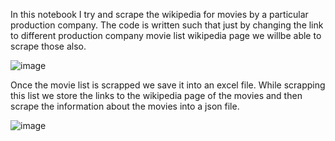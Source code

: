 In this notebook I try and scrape the wikipedia for movies by a particular production company.
The code is written such that just by changing the link to different production company 
movie list wikipedia page we willbe able to scrape those also.

![image](https://user-images.githubusercontent.com/37789394/149747952-e0845281-e3f7-461f-9add-9542b828e220.png)

Once the movie list is scrapped we save it into an excel file.
While scrapping this list we store the links to the wikipedia page of the movies and then scrape 
the information about the movies into a json file.

![image](https://user-images.githubusercontent.com/37789394/149748043-b782dbe1-e358-4af1-b8ca-4be80c3d2de9.png)

